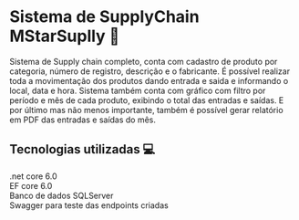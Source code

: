 # Sistema de SupplyChain MStarSuplly :truck:

Sistema de Supply chain completo, conta com cadastro de produto por categoria, número de registro, descrição e o fabricante. É possível realizar toda a movimentação dos produtos dando entrada
e saida e informando o local, data e hora. Sistema também conta com gráfico com filtro por período e mês de cada produto, exibindo o total das entradas e saídas. E por último mas não menos
importante, também é possível gerar relatório em PDF das entradas e saídas do mês.

## Tecnologias utilizadas 💻
.net core 6.0 <br />
EF core 6.0 <br />
Banco de dados SQLServer <br />
Swagger para teste das endpoints criadas
